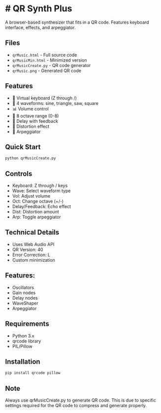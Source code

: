 # # QR Synth Plus

A browser-based synthesizer that fits in a QR code. Features keyboard interface, effects, and arpeggiator.

## Files

- `qrMusic.html` - Full source code
- `qrMusicMin.html` - Minimized version
- `qrMusicCreate.py` - QR code generator
- `qrMusic.png` - Generated QR code

## Features

- 🎹 Virtual keyboard (Z through /)
- 🌊 4 waveforms: sine, triangle, saw, square
- 📊 Volume control
- 🎼 8 octave range (0-8)
- 🔄 Delay with feedback
- 🎸 Distortion effect
- 🎵 Arpeggiator

## Quick Start

```bash
python qrMusicCreate.py
```

## Controls

- Keyboard: Z through / keys
- Wave: Select waveform type
- Vol: Adjust volume
- Oct: Change octave (+/-)
- Delay/Feedback: Echo effect
- Dist: Distortion amount
- Arp: Toggle arpeggiator

## Technical Details

- Uses Web Audio API
- QR Version: 40
- Error Correction: L
- Custom minimization

## Features:

- Oscillators
- Gain nodes
- Delay nodes
- WaveShaper
- Arpeggiator

## Requirements

- Python 3.x
- qrcode library
- PIL/Pillow

## Installation

```bash
pip install qrcode pillow
```

## Note

Always use qrMusicCreate.py to generate QR code. This is due to specific settings required for the QR code to compress and generate properly.
